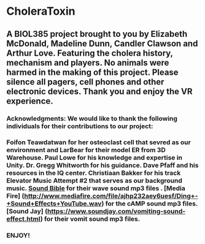 # CholeraToxin
## A BIOL385 project brought to you by Elizabeth McDonald, Madeline Dunn, Candler Clawson and Arthur Love. Featuring the cholera history, mechanism and players. No animals were harmed in the making of this project. Please silence all pagers, cell phones and other electronic devices. Thank you and enjoy the VR experience.

### Acknowledgments: We would like to thank the following individuals for their contributions to our project: 
### Foifon Teawdatwan for her osteoclast cell that sevred as our environment and LarBear for their model ER from 3D Warehouse. Paul Lowe for his knowledge and expertise in Unity. Dr. Gregg Whitworth for his guidance. Dave Pfaff and his resources in the IQ center. Christiaan Bakker for his track Elevator Music Attempt #2 that serves as our background music. [Sound Bible](http://soundbible.com/1936-Crisp-Ocean-Waves.html) for their wave sound mp3 files . [Media Fire] (http://www.mediafire.com/file/ajhp232aey6uesf/Ding+-+Sound+Effects+YouTube.wav) for the cAMP sound mp3 files. [Sound Jay] (https://www.soundjay.com/vomiting-sound-effect.html) for their vomit sound mp3 files.

### ENJOY!

